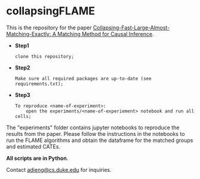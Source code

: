 # collapsingFLAME
This is the repository for the paper [Collapsing-Fast-Large-Almost-Matching-Exactly: A Matching Method for Causal Inference](https://arxiv.org/list/stat.ML/recent). 

* **Step1**

      clone this repository;
      
* **Step2**
      
      Make sure all required packages are up-to-date (see requirements.txt);

* **Step3**  

      To reproduce <name-of-experiment>: 
          open the experiments/<name-of-experiement> notebook and run all cells;
      
The "experiments" folder contains jupyter notebooks to reproduce the results from the paper.
Please follow the instructions in the notebooks to run the FLAME algorithms and obtain the dataframe for the matched groups and estimated CATEs.

**All scripts are in Python**.

Contact adieng@cs.duke.edu for inquiries.
